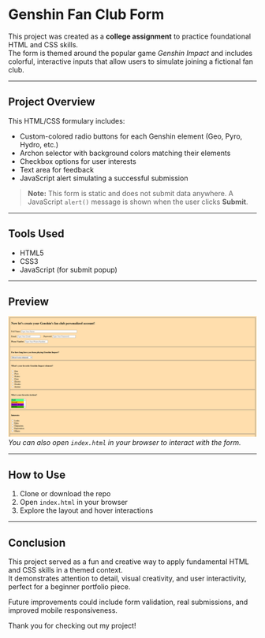 # Genshin Fan Club Form 

This project was created as a **college assignment** to practice foundational HTML and CSS skills.  
The form is themed around the popular game *Genshin Impact* and includes colorful, interactive inputs that allow users to simulate joining a fictional fan club.

---

## Project Overview

This HTML/CSS formulary includes:
- Custom-colored radio buttons for each Genshin element (Geo, Pyro, Hydro, etc.)
- Archon selector with background colors matching their elements
- Checkbox options for user interests
- Text area for feedback
- JavaScript alert simulating a successful submission

> **Note:** This form is static and does not submit data anywhere. A JavaScript `alert()` message is shown when the user clicks **Submit**.

---


## Tools Used

- HTML5
- CSS3
- JavaScript (for submit popup)


---

## Preview
 
![Formulary Screenshot](preview.png)  
_You can also open `index.html` in your browser to interact with the form._

---

## How to Use

1. Clone or download the repo
2. Open `index.html` in your browser
3. Explore the layout and hover interactions

---

## Conclusion

This project served as a fun and creative way to apply fundamental HTML and CSS skills in a themed context.  
It demonstrates attention to detail, visual creativity, and user interactivity, perfect for a beginner portfolio piece.  

Future improvements could include form validation, real submissions, and improved mobile responsiveness.

Thank you for checking out my project!


